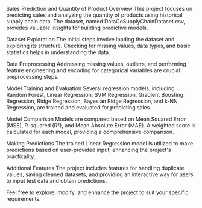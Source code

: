 Sales Prediction and Quantity of Product
Overview
This project focuses on predicting sales and analyzing the quantity of products using historical supply chain data. The dataset, named DataCoSupplyChainDataset.csv, provides valuable insights for building predictive models.

Dataset Exploration
The initial steps involve loading the dataset and exploring its structure. Checking for missing values, data types, and basic statistics helps in understanding the data.

Data Preprocessing
Addressing missing values, outliers, and performing feature engineering and encoding for categorical variables are crucial preprocessing steps.

Model Training and Evaluation
Several regression models, including Random Forest, Linear Regression, SVM Regression, Gradient Boosting Regression, Ridge Regression, Bayesian Ridge Regression, and k-NN Regression, are trained and evaluated for predicting sales.

Model Comparison
Models are compared based on Mean Squared Error (MSE), R-squared (R²), and Mean Absolute Error (MAE). A weighted score is calculated for each model, providing a comprehensive comparison.

Making Predictions
The trained Linear Regression model is utilized to make predictions based on user-provided input, enhancing the project's practicality.

Additional Features
The project includes features for handling duplicate values, saving cleaned datasets, and providing an interactive way for users to input test data and obtain predictions.

Feel free to explore, modify, and enhance the project to suit your specific requirements.
